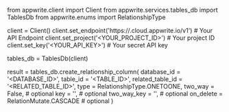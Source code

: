from appwrite.client import Client
from appwrite.services.tables_db import TablesDb
from appwrite.enums import RelationshipType

client = Client()
client.set_endpoint('https://<REGION>.cloud.appwrite.io/v1') # Your API Endpoint
client.set_project('<YOUR_PROJECT_ID>') # Your project ID
client.set_key('<YOUR_API_KEY>') # Your secret API key

tables_db = TablesDb(client)

result = tables_db.create_relationship_column(
    database_id = '<DATABASE_ID>',
    table_id = '<TABLE_ID>',
    related_table_id = '<RELATED_TABLE_ID>',
    type = RelationshipType.ONETOONE,
    two_way = False, # optional
    key = '', # optional
    two_way_key = '', # optional
    on_delete = RelationMutate.CASCADE # optional
)
